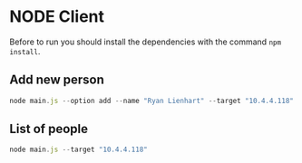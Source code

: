 # NODE Client

Before to run you should install the dependencies with the command `npm install`.

## Add new person
```js
node main.js --option add --name "Ryan Lienhart" --target "10.4.4.118"
```

## List of people
```js
node main.js --target "10.4.4.118"
```